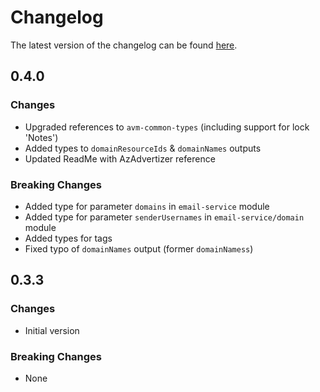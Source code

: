 # Changelog

The latest version of the changelog can be found [here](https://github.com/Azure/bicep-registry-modules/blob/main/avm/res/communication/email-service/CHANGELOG.md).

## 0.4.0

### Changes

- Upgraded references to `avm-common-types` (including support for lock 'Notes')
- Added types to `domainResourceIds` & `domainNames` outputs
- Updated ReadMe with AzAdvertizer reference

### Breaking Changes

- Added type for parameter `domains` in `email-service` module
- Added type for parameter `senderUsernames` in `email-service/domain` module
- Added types for tags
- Fixed typo of `domainNames` output (former `domainNamess`)

## 0.3.3

### Changes

- Initial version

### Breaking Changes

- None
